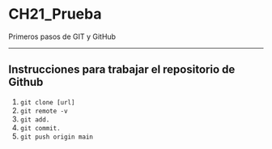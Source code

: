 # CH21_Prueba
Primeros pasos de GIT y GitHub

---

## Instrucciones para trabajar el repositorio de Github


1. `git clone [url]`
2. `git remote -v`
3. `git add.`
4. `git commit.`
5. `git push origin main`

